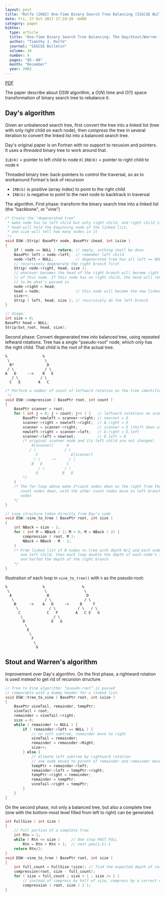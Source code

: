 ```yaml
---
layout: post
title: "Rolfe (2002) One-Time Binary Search Tree Balancing (SIGCSE Bulletin)"
date: Fri, 27 Oct 2017 17:19:20 -0400
category: paper
bibtex:
  type: article
  title: "One-Time Binary Search Tree Balancing: The Day/Stout/Warren (DSW) Algorithm"
  author: "Timothy J. Rolfe"
  journal: "SIGCSE Bulletin"
  volume: 34
  number: 4
  pages: "85--88"
  month: "December"
  year: 2002
---
```


[PDF](https://drive.google.com/open?id=0B6DoI_vm0OLfeVRST3pSaFRSMlk)

The paper describe about DSW algorithm, a $O(N)$ time and $O(1)$ space
transformation of binary search tree to rebalance it.

## Day's algorithm

Given an unbalanced search tree, first convert the tree into a linked list
(tree with only right child on each node), then *compress* the tree in several
iteration to convert the linked list into a balanced search tree.

Day's original paper is on Fortran with no support to recusion and pointers. It
uses a *threaded* binary tree to work around that.

`ILB(K)` = pointer to left child to node `K`\\
`IRB(K)` = pointer to right child to node `K`

Threaded binary tree: back-pointers to control the traversal, so as to workaround Fortran's lack of recursion
 - `IRB(k)` is positive (array index) to point to the right child
 - `IRB(k)` is negative to point to the next node to backtrack in traversal

The algorithm.  First phase: transform the binary search tree into a linked
list (the "backbone", or "vine")

```c++
/* Create the "degenerated tree"
 * make node has no left child but only right child, and right child is a linked list
 * head will hold the beginning node of the linked list,
 * and size will tell how many nodes in it
 */
void DSW::Strip( BasePtr node, BasePtr &head, int &size )
{
    if ( node == NULL ) return; // empty, nothing shall be done
    BasePtr left = node->left;  // remember left child
    node->left = NULL;          // degenerated tree has all left == NULL
	// recursively degenerate the right branch first
	Strip( node->right, head, size );
	// whatever becomes the head of the right branch will become right child
	// of this node. If this node has no right child, the head will remain
	// to be what's passed in
	node->right = head;
	head = node;                // this node will become the new linked list head
	size++;
	Strip ( left, head, size ); // recursively do the left branch
}

// Usage:
int size = 0;
BasePtr head = NULL;
Strip(bst_root, head, size);
```

Second phase: Convert degenerated tree into balanced tree, using repeated
leftward rotations.  Tree has a single "pseudo-root" node, which only has the
right child. That child is the root of the actual tree.

```
%                %
 \                \
  B*               D
 / \              / \
A   D     -->    B   E
   / \          / \ 
  C   E        A   C
```

```c++
/* Perform a number of count of leftward rotation on the tree identified by its root node
 */
void DSW::compression ( BasePtr root, int count )
{
    BasePtr scanner = root;
    for ( int j = 0; j < count; j++ ) {   // leftward rotations on scanner's right child
        BasePtr newleft = scanner->right; // newroot = D
		scanner->right = newleft->right;  // B.right = E
		scanner = scanner->right;         // scanner = E (shift down scanner)
		newleft->right = scanner->left;   // D.right = E.left
		scanner->left = newroot;          // E.left = D
		/* original scanner node and its left child are not changed:
		    A[scanner]      A
		   / \             / \
		      C               E[scanner]
		     / \     ->      / \
		    B   E           C
		       / \         / \
		      D           B   D
		*/
	}
	/* The for-loop above make 2*count nodes down on the right from the root into only
	   count nodes down, with the other count nodes move to left branch of some other
	   nodes
	*/
}

// Loop structure taken directly from Day’s code
void DSW::vine_to_tree ( BasePtr root, int size )
{
	int NBack = size - 1;
	for ( int M = NBack / 2; M > 0; M = NBack / 2) {
		compression ( root, M );
		NBack = NBack - M - 1;
	}
	/* From linked list of N nodes to tree with depth N/2 and each node carrying
	   one left child, then each loop double the depth of each node's left branch
	   and halfed the depth of the right branch
	*/
}
```

Illustration of each loop in `vine_to_tree()` with `%` as the pseudo-root:

```
%                %                 %
 \                \                 \
  A                B                 D
   \              / \               / \
    B      ->    A   D     ->     B     F
     \              / \          / \   / \
      C            C   F        A   C E   G
       \              / \
        D            E   G
         \
          E
           \
            F
             \
              G
```

## Stout and Warren's algorithm

Improvement over Day's algorithm. On the first phase, a rightward rotation is
used instead to get rid of recursion structure.

```c++
// Tree to Vine algorithm: “pseudo-root” is passed
// comparable with a dummy header for a linked list.
void DSW::tree_to_vine ( BasePtr root, int &size )
{
    BasePtr vineTail, remainder, tempPtr;
    vineTail = root;
    remainder = vineTail->right;
    size = 0;
    while ( remainder != NULL )	{
		if ( remainder->left == NULL ) {
		    // no left subtree, remainder move to right
			vineTail = remainder;
			remainder = remainder->Right;
			size++;
		} else {
		    // elimate left subtree by rightward rotation
		    // one node moved to parent of remainder and remainder move up one node
			tempPtr = remainder->left;
			remainder->left = tempPtr->right;
			tempPtr->right = remainder;
			remainder = tempPtr;
			vineTail->right = tempPtr;
		}
	}
}
```

On the second phase, not only a balanced tree, but also a complete tree (one
with the bottom-most level filled from left to right) can be generated.

```c++
int FullSize ( int size )
{
	// Full portion of a complete tree
	int Rtn = 1;
	while ( Rtn <= size )     // One step PAST FULL
		Rtn = Rtn + Rtn + 1;  // next pow(2,k)-1
	return Rtn/2;
}
void DSW::vine_to_tree ( BasePtr root, int size )
{
	int full_count = FullSize (size); // find the expected depth of result tree
	compression(root, size - full_count);
	for ( size = full_count ; size > 1 ; size /= 2 )
	    // instead of compress by half of size, compress by a correct depth
		compression ( root, size / 2 );
}
```
